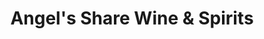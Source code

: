 ---
title: "Angel's Share Wine & Spirits"
url: /gambrills/angels-share-wine-and-spirits/
shop: alcohol
---